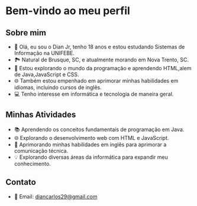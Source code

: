 # Bem-vindo ao meu perfil

## Sobre mim
- 👋 Olá, eu sou o Dian Jr, tenho 18 anos e estou estudando Sistemas de Informação na UNIFEBE.
- 🏞️ Natural de Brusque, SC, e atualmente morando em Nova Trento, SC.
- 🌱 Estou explorando o mundo da programação e aprendendo HTML,alem de Java,JavaScript e CSS.
- 🌐 Também estou empenhado em aprimorar minhas habilidades em idiomas, incluindo cursos de inglês.
- 💻 Tenho interesse em informática e tecnologia de maneira geral.

## Minhas Atividades
- 📚 Aprendendo os conceitos fundamentais de programação em Java.
- 🌐 Explorando o desenvolvimento web com HTML e JavaScript.
- 📖 Aprimorando minhas habilidades em inglês para aprimorar a comunicação técnica.
- 💡 Explorando diversas áreas da informática para expandir meu conhecimento.

## Contato
- 📧 Email: diancarlos29@gmail.com



<!---
DianJr/DianJr is a ✨ special ✨ repository because its `README.md` (this file) appears on your GitHub profile.
You can click the Preview link to take a look at your changes.
--->
